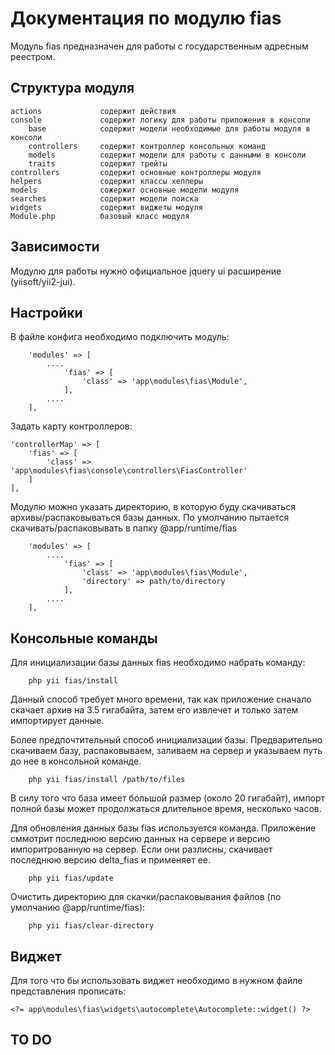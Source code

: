 Документация по модулю fias
============================

Модуль fias предназначен для работы с государственным адресным реестром.

Структура модуля
-------------------

    actions             содержит действия               
    console             содержит логику для работы приложения в консоли
        base            содержит модели необходимые для работы модуля в консоли
        controllers     содержит контроллер консольных команд
        models          содержит модели для работы с данными в консоли
        traits          содержит трейты
    controllers         содержит основные контроллеры модуля
    helpers             содержит классы хелперы
    models              сожержит основные модели модуля
    searches            содержит модели поиска
    widgets             содержит виджеты модуля
    Module.php          базовый класс модуля
    
Зависимости
-------------------

Модулю для работы нужно официальное jquery ui расширение (yiisoft/yii2-jui).
 
Настройки
-------------------

В файле конфига необходимо подключить модуль:
    
````
    'modules' => [
        ....
            'fias' => [
                'class' => 'app\modules\fias\Module',
            ],
        ....
    ],
````  

Задать карту контроллеров:

````
'controllerMap' => [
    'fias' => [
        'class' => 'app\modules\fias\console\controllers\FiasController'
    ]
],
````

Модулю можно указать директорию, в которую буду скачиваться архивы/распаковываться базы данных.
По умолчанию пытается скачивать/распаковывать в папку @app/runtime/fias

````
    'modules' => [
        ....
            'fias' => [
                'class' => 'app\modules\fias\Module',
                'directory' => path/to/directory
            ],
        ....
    ],
````
  
Консольные команды
-------------------

Для инициализации базы данных fias необходимо набрать команду:
````
    php yii fias/install
````
Данный способ требует много времени, так как приложение сначало скачает архив на 3.5 гигабайта, затем его извлечет и только затем импортирует данные.

Более предпочтительный способ инициализации базы. Предварительно скачиваем базу, распаковываем, заливаем на сервер и указываем путь до нее в консольной команде.
````
    php yii fias/install /path/to/files
````
В силу того что база имеет большой размер (около 20 гигабайт), импорт полной базы может продолжаться длительное время, несколько часов. 

Для обновления данных базы fias используется команда. Приложение сммотрит последнюю версию данных на сервере и версию импоритрованную на сервер.
Если они разлисны, скачивает последнюю версию delta_fias и применяет ее.
````
    php yii fias/update
````

Очистить директорию для скачки/распаковывания файлов (по умолчанию @app/runtime/fias):
````
    php yii fias/clear-directory
````

Виджет
-----------------------

Для того что бы использовать виджет необходимо в нужном файле представления прописать:

````
<?= app\modules\fias\widgets\autocomplete\Autocomplete::widget() ?>
````

TO DO
-----------------------
